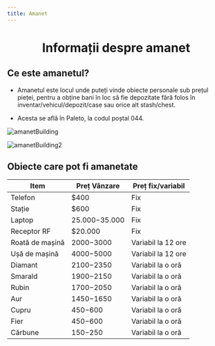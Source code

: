 ```yaml
---
title: Amanet
---
```


# <span class="title-font"><center>Informații despre amanet</center></span>

## <span class="header-font">Ce este amanetul?</span>

- Amanetul este locul unde puteți vinde obiecte personale sub prețul pieței, pentru a obține bani în loc să fie depozitate fără folos în inventar/vehicul/depozit/case sau orice alt stash/chest.

- Acesta se află în Paleto, la codul poștal 044.

![amanetBuilding](https://i.imgur.com/LSIXjAs.png)

![amanetBuilding2](https://i.imgur.com/ubYCtDD.png)

## <span class="header-font">Obiecte care pot fi amanetate</span>

| Item                                    | Preț Vânzare          | Preț fix/variabil         |
| ---------------------------             | -----------           | ------------------------  |
| Telefon                                 |     $400              |     Fix                   |
| Stație                                  |     $600              |     Fix                   |
| Laptop                                  |     $25.000-$35.000   |     Fix                   |
| Receptor RF                             |     $20.000           |     Fix                   |
| Roată de mașină                         |     $2000-$3000       |     Variabil la 12 ore    |
| Ușă de mașină                           |     $4000-$5000       |     Variabil la 12 ore    |
| Diamant                                 |     $2100-$2350       |     Variabil la o oră     |
| Smarald                                 |     $1900-$2150       |     Variabil la o oră     |
| Rubin                                   |     $1700-$2050       |     Variabil la o oră     |
| Aur                                     |     $1450-$1650       |     Variabil la o oră     |
| Cupru                                   |     $450-$600         |     Variabil la o oră     |
| Fier                                    |     $450-$600         |     Variabil la o oră     |
| Cărbune                                 |     $150-$250         |     Variabil la o oră     |
